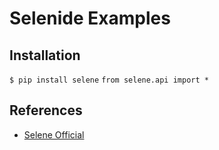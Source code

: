 # Selenide Examples

## Installation

`$ pip install selene`
`from selene.api import *`

## References

* [Selene Official](https://selene.readthedocs.io/en/latest/)